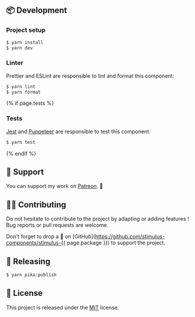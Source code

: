 ## 📦 Development

### Project setup

```bash
$ yarn install
$ yarn dev
```

### Linter

Prettier and ESLint are responsible to lint and format this component:

```bash
$ yarn lint
$ yarn format
```

{% if page.tests %}
### Tests

[Jest](https://jestjs.io/) and [Puppeteer](https://github.com/puppeteer/puppeteer) are responsible to test this component:
```bash
$ yarn test
```
{% endif %}

## 🍻 Support

You can support my work on [Patreon](https://www.patreon.com/guillaumebriday). 🙏

## 👷‍♂️ Contributing

Do not hesitate to contribute to the project by adapting or adding features ! Bug reports or pull requests are welcome.

Don't forget to drop a 🌟 on [GitHub](https://github.com/stimulus-components/stimulus-{{ page.package }}) to support the project.

## 🚀 Releasing

```bash
$ yarn pika:publish
```

## 📝 License

This project is released under the [MIT](https://opensource.org/licenses/MIT) license.
